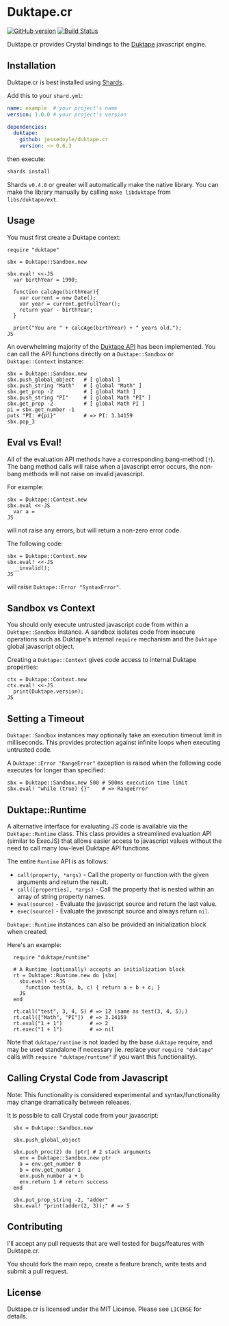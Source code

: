 # Duktape.cr

[![GitHub version](https://badge.fury.io/gh/jessedoyle%2Fduktape.cr.svg)](http://badge.fury.io/gh/jessedoyle%2Fduktape.cr)
[![Build Status](https://travis-ci.org/jessedoyle/duktape.cr.svg?branch=master)](https://travis-ci.org/jessedoyle/duktape.cr)

Duktape.cr provides Crystal bindings to the [Duktape](https://github.com/svaarala/duktape) javascript engine.

## Installation

Duktape.cr is best installed using [Shards](https://github.com/ysbaddaden/shards).

Add this to your `shard.yml`:

```yaml
name: example  # your project's name
version: 1.0.0 # your project's version

dependencies:
  duktape:
    github: jessedoyle/duktape.cr
    version: ~> 0.6.3
```

then execute:

```bash
shards install
```

Shards `v0.4.0` or greater will automatically make the native library. You can make the library manually by calling `make libduktape` from `libs/duktape/ext`.

## Usage

You must first create a Duktape context:

```crystal
require "duktape"

sbx = Duktape::Sandbox.new

sbx.eval! <<-JS
  var birthYear = 1990;

  function calcAge(birthYear){
    var current = new Date();
    var year = current.getFullYear();
    return year - birthYear;
  }

  print("You are " + calcAge(birthYear) + " years old.");
JS
```

An overwhelming majority of the [Duktape API](http://duktape.org/api.html) has been implemented. You can call the API functions directly on a `Duktape::Sandbox` or `Duktape::Context` instance:

```crystal
sbx = Duktape::Sandbox.new
sbx.push_global_object   # [ global ]
sbx.push_string "Math"   # [ global "Math" ]
sbx.get_prop -2          # [ global Math ]
sbx.push_string "PI"     # [ global Math "PI" ]
sbx.get_prop -2          # [ global Math PI ]
pi = sbx.get_number -1
puts "PI: #{pi}"         # => PI: 3.14159
sbx.pop_3
```

## Eval vs Eval!

All of the evaluation API methods have a corresponding bang-method (`!`). The bang method calls will raise when a javascript error occurs, the non-bang methods will not raise on invalid javascript.

For example:

```crystal
sbx = Duktape::Context.new
sbx.eval <<-JS
  var a =
JS
```

will not raise any errors, but will return a non-zero error code.

The following code:

```crystal
sbx = Duktape::Context.new
sbx.eval! <<-JS
  __invalid();
JS
```

will raise `Duktape::Error "SyntaxError"`.

## Sandbox vs Context

You should only execute untrusted javascript code from within a `Duktape::Sandbox` instance. A sandbox isolates code from insecure operations such as Duktape's internal `require` mechanism and the `Duktape` global javascript object.

Creating a `Duktape::Context` gives code access to internal Duktape properties:

```crystal
ctx = Duktape::Context.new
ctx.eval! <<-JS
  print(Duktape.version);
JS
```

## Setting a Timeout

`Duktape::Sandbox` instances may optionally take an execution timeout limit in milliseconds. This provides protection against infinite loops when executing untrusted code.

A `Duktape::Error "RangeError"` exception is raised when the following code executes for longer than specified:

```crystal
sbx = Duktape::Sandbox.new 500 # 500ms execution time limit
sbx.eval! "while (true) {}"    # => RangeError
```

## Duktape::Runtime

A alternative interface for evaluating JS code is available via the `Duktape::Runtime` class. This class provides a streamlined evaluation API (similar to ExecJS) that allows easier access to javascript values without the need to call many low-level Duktape API functions.

The entire `Runtime` API is as follows:

* `call(property, *args)` - Call the property or function with the given arguments and return the result.
* `call([properties], *args)` - Call the property that is nested within an array of string property names.
* `eval(source)` - Evaluate the javascript source and return the last value.
* `exec(source)` - Evaluate the javascript source and always return `nil`.

`Duktape::Runtime` instances can also be provided an initialization block when created.

Here's an example:

```crystal
  require "duktape/runtime"

  # A Runtime (optionally) accepts an initialization block
  rt = Duktape::Runtime.new do |sbx|
    sbx.eval! <<-JS
      function test(a, b, c) { return a + b + c; }
    JS
  end

  rt.call("test", 3, 4, 5) # => 12 (same as test(3, 4, 5);)
  rt.call(["Math", "PI"])  # => 3.14159
  rt.eval("1 + 1")         # => 2
  rt.exec("1 + 1")         # => nil
```

Note that `duktape/runtime` is not loaded by the base `duktape` require, and may be used standalone if necessary (ie. replace your `require "duktape"` calls with `require "duktape/runtime"` if you want this functionality).

## Calling Crystal Code from Javascript

Note: This functionality is considered experimental and syntax/functionality may change dramatically between releases.

It is possible to call Crystal code from your javascript:

```crystal
  sbx = Duktape::Sandbox.new

  sbx.push_global_object

  sbx.push_proc(2) do |ptr| # 2 stack arguments
    env = Duktape::Sandbox.new ptr
    a = env.get_number 0
    b = env.get_number 1
    env.push_number a + b
    env.return 1 # return success
  end

  sbx.put_prop_string -2, "adder"
  sbx.eval! "print(adder(2, 3));" # => 5
```

## Contributing

I'll accept any pull requests that are well tested for bugs/features with Duktape.cr.

You should fork the main repo, create a feature branch, write tests and submit a pull request.

## License

Duktape.cr is licensed under the MIT License. Please see `LICENSE` for details.
